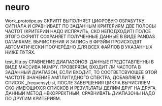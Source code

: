 # neuro
Work_prototipe.py 
СКРИПТ ВЫПОЛНЯЕТ ЦИФРОВУЮ ОБРАБУТКУ СИГНАЛА  И СРАВНИВАЕТ ПО ЗАДАННЫМ КРИТЕРИЯМ ДВЕ ПОЛОСЫ ЧАСТОТ (КРИТЕРИИ НАДО ИСПРАИТЬ, СКО НЕПОДХОДИТ) ПОЛСЕ ЭТОГО СКРИПТ СОХРАНЯЕТ ПОЛУЧЕННЫЕ ДАННЫЕ В ВИДЕ PANDAS DATAFRAME.  ВЫЧИСЛЕНИЯ И ЗАПИСЬ В ФРЭЙМ ПРОИСХОДЯТ АВТОМАТИЧЕСКИ ПООЧЕРЁДНО ДЛЯ ВСЕХ ФАЙЛОВ В УКАЗАННЫХ НИЖЕ ПУТЯХ.
 
 test_filtr.py
СРАВНЕНИЕ ДИАПАЗОНОВ:  ДАННЫЕ ПРЕДСТАВЛЕННЫ В ВИДЕ МАССИВА NUMPY. ПРОВЕРЯЕМ, ВХОДИТ ЛИ ЧАСТОТА В ЗАДАННЫЙ ДИАПАЗОН, ЕСЛИ ВХОДИТ, ТО СООТВЕТСВУЮЩЕЕ ЭТОЙ ЧАСТОТЕ ЗНАЧЕНИЕ АМПЛИТУДНОГО СПЕКТРА, ДОБАВЛЯЕМ В СПИСОК _frequensyList, ПОСЛЕ ЗАВЕРШЕНИЯ ЦИКЛА ВЫЧИСЛЯЕМ СКО ИМЕЮЩИХСЯ СПИСКОВ И РЕЗУЛЬТАТЫ ДЕЛИМ ДРУГ НА ДРУГА. ДАННЫЙ МЕТОД НЕКОРРЕКТНЫЙ, СРАВНИВАТЬ ДИАПАЗОНЫ НАДО ПО ДРУГИМ КРИТЕРИЯМ.
